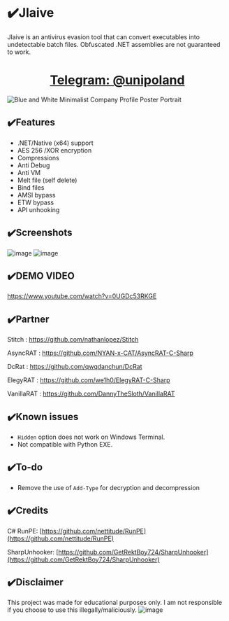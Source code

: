 # ✔️Jlaive

Jlaive is an antivirus evasion tool that can convert executables into undetectable batch files. Obfuscated .NET assemblies are not guaranteed to work.

<h1 align="center">
    <b><a href="https://t.me/unipoland">Telegram: @unipoland</a></b>   
</h1>
 

![Blue and White Minimalist Company Profile Poster Portrait](https://i.ibb.co/hdyM0r7/snapedit-1697509561739.png)




## ✔️Features
- .NET/Native (x64) support
- AES 256 /XOR encryption
- Compressions
- Anti Debug
- Anti VM
- Melt file (self delete)
- Bind files
- AMSI bypass
- ETW bypass
- API unhooking

## ✔️Screenshots

![image](https://user-images.githubusercontent.com/119069565/204138386-4fe36a08-106b-4671-9679-37b8d5f11068.png)
![image](https://media.discordapp.net/attachments/961905736139554876/982925618377281536/unknown.png)

## ✔️DEMO VIDEO
https://www.youtube.com/watch?v=0UGDc53RKGE



## ✔️Partner

Stitch : https://github.com/nathanlopez/Stitch

AsyncRAT : https://github.com/NYAN-x-CAT/AsyncRAT-C-Sharp

DcRat : https://github.com/qwqdanchun/DcRat

ElegyRAT : https://github.com/we1h0/ElegyRAT-C-Sharp

VanillaRAT : https://github.com/DannyTheSloth/VanillaRAT





## ✔️Known issues

- `Hidden` option does not work on Windows Terminal.
- Not compatible with Python EXE.

## ✔️To-do

- Remove the use of `Add-Type` for decryption and decompression

## ✔️Credits

C# RunPE: [https://github.com/nettitude/RunPE](https://github.com/nettitude/RunPE)


SharpUnhooker: [https://github.com/GetRektBoy724/SharpUnhooker](https://github.com/GetRektBoy724/SharpUnhooker)

## ✔️Disclaimer
This project was made for educational purposes only. I am not responsible if you choose to use this illegally/maliciously.
![image](https://media.discordapp.net/attachments/959762900443070485/987900379863846962/Untitled.png)
